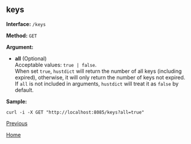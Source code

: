 keys
----------

**Interface:** `/keys`

**Method:** `GET`

**Argument:** 

*  **all**  (Optional)   
Acceptable values: `true | false`.  
When set `true`, `hustdict` will return the number of all keys (including expired), otherwise, it will only return the number of keys not expired.   
If `all` is not included in arguments, `hustdict` will treat it as `false` by default.  

**Sample:**

    curl -i -X GET "http://localhost:8085/keys?all=true"

[Previous](../hustdict.md)

[Home](../../index.md)